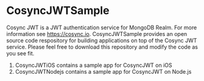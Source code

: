# CosyncJWTSample

Cosync JWT is a JWT authentication service for MongoDB Realm. For more information see https://cosync.io. CosyncJWTSample provides an open source code respository for building applications on top of the Cosync JWT service. Please feel free to download this repository and modify the code as you see fit.

1. CosyncJWTiOS contains a sample app for CosyncJWT on iOS
2. CosyncJWTNodejs contains a sample app for CosyncJWT on Node.js
